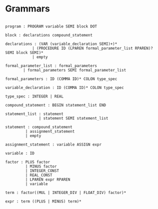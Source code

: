 <!--
 * @Author       : Daniel_Elendeer
 * @Date         : 2020-11-14 09:06:48
 * @LastEditors  : Daniel_Elendeer
 * @LastEditTime : 2021-03-24 16:54:08
 * @Description  :
-->

# Grammars

```note

program : PROGRAM variable SEMI block DOT

block : declarations compound_statement

declarations : (VAR (variable_declaration SEMI)+)*
            | (PROCEDURE ID (LPAREN formal_parameter_list RPAREN)? SEMI block SEMI)*
            | empty

formal_parameter_list : formal_parameters
        | formal_parameters SEMI formal_parameter_list

formal_parameters : ID (COMMA ID)* COLON type_spec

variable_declaration : ID (COMMA ID)* COLON type_spec

type_spec : INTEGER | REAL

compound_statement : BEGIN statement_list END

statement_list : statement
               | statement SEMI statement_list

statement : compound_statement
         | assignment_statement
         | empty

assignment_statement : variable ASSIGN expr

variable : ID

factor : PLUS factor
         | MINUS factor
         | INTEGER_CONST
         | REAL_CONST
         | LPAREN expr RPAREN
         | variable

term : factor((MUL | INTEGER_DIV | FLOAT_DIV) factor)*

expr : term ((PLUS | MINUS) term)*

```
